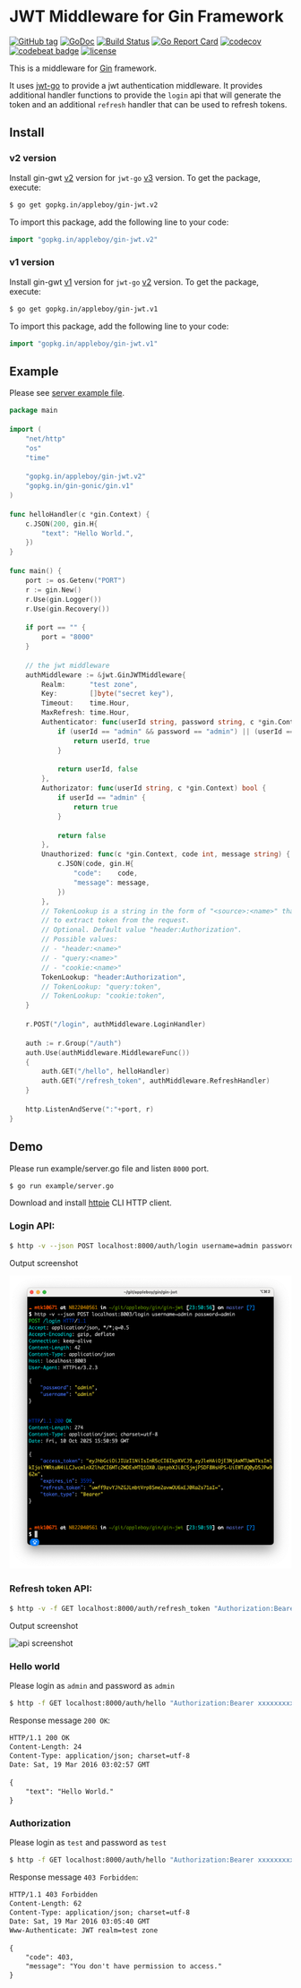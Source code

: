 # JWT Middleware for Gin Framework

[![GitHub tag](https://img.shields.io/github/tag/appleboy/gin-jwt.svg)](https://github.com/appleboy/gin-jwt/releases) [![GoDoc](https://godoc.org/github.com/appleboy/gin-jwt?status.svg)](https://godoc.org/github.com/appleboy/gin-jwt)  [![Build Status](http://drone.wu-boy.com/api/badges/appleboy/gin-jwt/status.svg)](http://drone.wu-boy.com/appleboy/gin-jwt) [![Go Report Card](https://goreportcard.com/badge/github.com/appleboy/gin-jwt)](https://goreportcard.com/report/github.com/appleboy/gin-jwt) [![codecov](https://codecov.io/gh/appleboy/gin-jwt/branch/master/graph/badge.svg)](https://codecov.io/gh/appleboy/gin-jwt) [![codebeat badge](https://codebeat.co/badges/c4015f07-df23-4c7c-95ba-9193a12e14b1)](https://codebeat.co/projects/github-com-appleboy-gin-jwt) [![license](http://img.shields.io/badge/license-MIT-red.svg?style=flat)](https://raw.githubusercontent.com/appleboy/gin-jwt/master/LICENSE)

This is a middleware for [Gin](https://github.com/gin-gonic/gin) framework.

It uses [jwt-go](https://github.com/dgrijalva/jwt-go) to provide a jwt authentication middleware. It provides additional handler functions to provide the `login` api that will generate the token and an additional `refresh` handler that can be used to refresh tokens.

## Install

### v2 version

Install gin-gwt [v2](http://gopkg.in/appleboy/gin-jwt.v2) version for `jwt-go` [v3](http://gopkg.in/dgrijalva/jwt-go.v3) version. To get the package, execute:

```bash
$ go get gopkg.in/appleboy/gin-jwt.v2
```

To import this package, add the following line to your code:

```go
import "gopkg.in/appleboy/gin-jwt.v2"
```

### v1 version

Install gin-gwt [v1](http://gopkg.in/appleboy/gin-jwt.v1) version for `jwt-go` [v2](http://gopkg.in/dgrijalva/jwt-go.v2) version. To get the package, execute:

```bash
$ go get gopkg.in/appleboy/gin-jwt.v1
```

To import this package, add the following line to your code:

```go
import "gopkg.in/appleboy/gin-jwt.v1"
```

## Example

Please see [server example file](example/server.go).

```go
package main

import (
	"net/http"
	"os"
	"time"

	"gopkg.in/appleboy/gin-jwt.v2"
	"gopkg.in/gin-gonic/gin.v1"
)

func helloHandler(c *gin.Context) {
	c.JSON(200, gin.H{
		"text": "Hello World.",
	})
}

func main() {
	port := os.Getenv("PORT")
	r := gin.New()
	r.Use(gin.Logger())
	r.Use(gin.Recovery())

	if port == "" {
		port = "8000"
	}

	// the jwt middleware
	authMiddleware := &jwt.GinJWTMiddleware{
		Realm:      "test zone",
		Key:        []byte("secret key"),
		Timeout:    time.Hour,
		MaxRefresh: time.Hour,
		Authenticator: func(userId string, password string, c *gin.Context) (string, bool) {
			if (userId == "admin" && password == "admin") || (userId == "test" && password == "test") {
				return userId, true
			}

			return userId, false
		},
		Authorizator: func(userId string, c *gin.Context) bool {
			if userId == "admin" {
				return true
			}

			return false
		},
		Unauthorized: func(c *gin.Context, code int, message string) {
			c.JSON(code, gin.H{
				"code":    code,
				"message": message,
			})
		},
		// TokenLookup is a string in the form of "<source>:<name>" that is used
		// to extract token from the request.
		// Optional. Default value "header:Authorization".
		// Possible values:
		// - "header:<name>"
		// - "query:<name>"
		// - "cookie:<name>"
		TokenLookup: "header:Authorization",
		// TokenLookup: "query:token",
		// TokenLookup: "cookie:token",
	}

	r.POST("/login", authMiddleware.LoginHandler)

	auth := r.Group("/auth")
	auth.Use(authMiddleware.MiddlewareFunc())
	{
		auth.GET("/hello", helloHandler)
		auth.GET("/refresh_token", authMiddleware.RefreshHandler)
	}

	http.ListenAndServe(":"+port, r)
}
```

## Demo

Please run example/server.go file and listen `8000` port.

```bash
$ go run example/server.go
```

Download and install [httpie](https://github.com/jkbrzt/httpie) CLI HTTP client.

### Login API:

```bash
$ http -v --json POST localhost:8000/auth/login username=admin password=admin
```

Output screenshot

![api screenshot](screenshot/login.png)

### Refresh token API:

```bash
$ http -v -f GET localhost:8000/auth/refresh_token "Authorization:Bearer xxxxxxxxx"  "Content-Type: application/json"
```

Output screenshot

![api screenshot](screenshot/refresh_token.png)

### Hello world

Please login as `admin` and password as `admin`

```bash
$ http -f GET localhost:8000/auth/hello "Authorization:Bearer xxxxxxxxx"  "Content-Type: application/json"
```

Response message `200 OK`:

```
HTTP/1.1 200 OK
Content-Length: 24
Content-Type: application/json; charset=utf-8
Date: Sat, 19 Mar 2016 03:02:57 GMT

{
    "text": "Hello World."
}
```

### Authorization

Please login as `test` and password as `test`

```bash
$ http -f GET localhost:8000/auth/hello "Authorization:Bearer xxxxxxxxx"  "Content-Type: application/json"
```

Response message `403 Forbidden`:

```
HTTP/1.1 403 Forbidden
Content-Length: 62
Content-Type: application/json; charset=utf-8
Date: Sat, 19 Mar 2016 03:05:40 GMT
Www-Authenticate: JWT realm=test zone

{
    "code": 403,
    "message": "You don't have permission to access."
}
```
